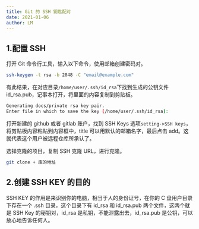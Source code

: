 ```yaml
---
title: Git 的 SSH 钥匙配对
date: 2021-01-06
author: LM
---
```


## 1.配置 SSH

打开 Git 命令行工具，输入以下命令，使用邮箱创建密码对。


```bash
ssh-keygen -t rsa -b 2048 -C "email@example.com"
```

有此结果，在对应目录`/home/user/.ssh/id_rsa`下找到生成的公钥文件 id_rsa.pub，记事本打开，将里面的内容复制到剪贴板。

```bash
Generating docs/private rsa key pair.
Enter file in which to save the key (/home/user/.ssh/id_rsa):
```

打开新建的 github 或者 gitlab 账户，找到 SSH Keys 选项`setting->SSH keys`，将剪贴板内容粘贴到内容框中，title 可以用默认的邮箱名字，最后点击 add。这就代表这个用户被远程仓库所承认了。

选择克隆的项目，复制 SSH 克隆 URL，进行克隆。

```bash
git clone + 库的地址
```

## 2.创建 SSH KEY 的目的

SSH KEY 的作用是来识别你的电脑，相当于人的身份证号，在你的 C 盘用户目录下存在一个 .ssh 目录，这个目录下有 id_rsa 和 id_rsa.pub 两个文件，这两个就是 SSH Key 的秘钥对，id_rsa 是私钥，不能泄露出去，id_rsa.pub 是公钥，可以放心地告诉任何人。